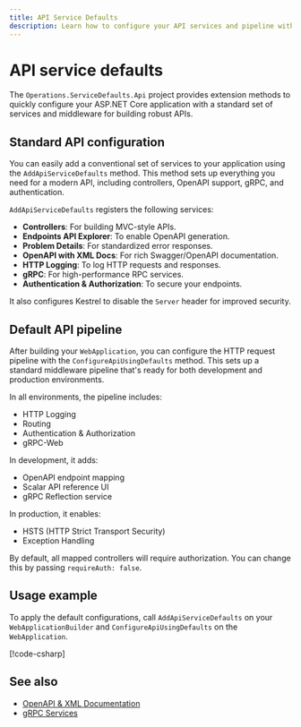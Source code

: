 ```yaml
---
title: API Service Defaults
description: Learn how to configure your API services and pipeline with sensible defaults using the Operations.ServiceDefaults.Api extensions.
---
```


# API service defaults

The `Operations.ServiceDefaults.Api` project provides extension methods to quickly configure your ASP.NET Core application with a standard set of services and middleware for building robust APIs.

## Standard API configuration

You can easily add a conventional set of services to your application using the `AddApiServiceDefaults` method. This method sets up everything you need for a modern API, including controllers, OpenAPI support, gRPC, and authentication.

`AddApiServiceDefaults` registers the following services:
-   **Controllers**: For building MVC-style APIs.
-   **Endpoints API Explorer**: To enable OpenAPI generation.
-   **Problem Details**: For standardized error responses.
-   **OpenAPI with XML Docs**: For rich Swagger/OpenAPI documentation.
-   **HTTP Logging**: To log HTTP requests and responses.
-   **gRPC**: For high-performance RPC services.
-   **Authentication & Authorization**: To secure your endpoints.

It also configures Kestrel to disable the `Server` header for improved security.

## Default API pipeline

After building your `WebApplication`, you can configure the HTTP request pipeline with the `ConfigureApiUsingDefaults` method. This sets up a standard middleware pipeline that's ready for both development and production environments.

In all environments, the pipeline includes:
-   HTTP Logging
-   Routing
-   Authentication & Authorization
-   gRPC-Web

In development, it adds:
-   OpenAPI endpoint mapping
-   Scalar API reference UI
-   gRPC Reflection service

In production, it enables:
-   HSTS (HTTP Strict Transport Security)
-   Exception Handling

By default, all mapped controllers will require authorization. You can change this by passing `requireAuth: false`.

## Usage example

To apply the default configurations, call `AddApiServiceDefaults` on your `WebApplicationBuilder` and `ConfigureApiUsingDefaults` on the `WebApplication`.

[!code-csharp[](~/samples/api-defaults/Program.cs?highlight=9,14)]

## See also

-   [OpenAPI & XML Documentation](./openapi/overview.md)
-   [gRPC Services](./grpc.md)